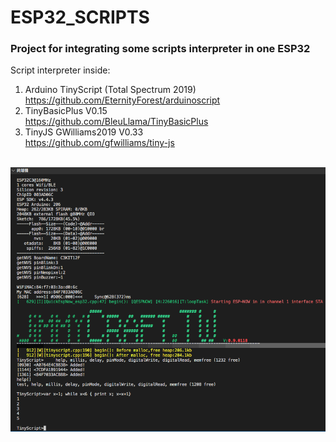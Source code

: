 # ESP32_SCRIPTS
### Project for integrating some scripts interpreter in one ESP32 <br>
Script interpreter inside: <br>
1) Arduino TinyScript (Total Spectrum 2019)<br>
   https://github.com/EternityForest/arduinoscript<br>
2) TinyBasicPlus V0.15<br>
   https://github.com/BleuLlama/TinyBasicPlus<br>
3) TinyJS GWilliams2019 V0.33<br>
   https://github.com/gfwilliams/tiny-js<br><br>
   
<img src="TinyScript.png">  <br>
